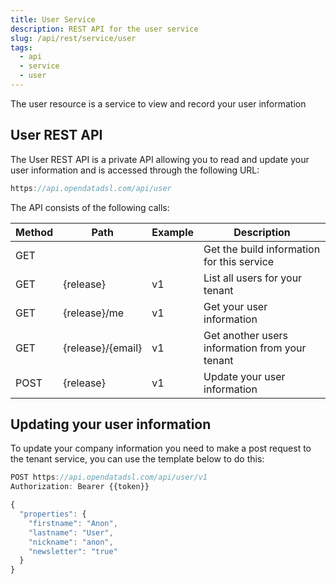 ```yaml
---
title: User Service
description: REST API for the user service
slug: /api/rest/service/user
tags:
  - api
  - service
  - user
---
```

The user resource is a service to view and record your user information

## User REST API

The User REST API is a private API allowing you to read and update your user information and is accessed through the following URL:
```js
https://api.opendatadsl.com/api/user
```
The API consists of the following calls:

|**Method**|**Path**|**Example**|**Description**|
|-|-|-|-|
|GET|||Get the build information for this service|
|GET|\{release\}|v1|List all users for your tenant|
|GET|\{release\}/me|v1|Get your user information|
|GET|\{release\}/\{email\}|v1|Get another users information from your tenant|
|POST|\{release\}|v1|Update your user information|

## Updating your user information

To update your company information you need to make a post request to the tenant service, you can use the template below to do this:
```js
POST https://api.opendatadsl.com/api/user/v1
Authorization: Bearer {{token}}

{
  "properties": {
    "firstname": "Anon",
    "lastname": "User",
    "nickname": "anon",
    "newsletter": "true"
  }
}
```
